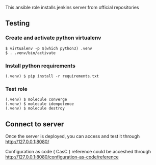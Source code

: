 This ansible role installs jenkins server from official repositories

## Testing

### Create and activate python virtualenv
```
$ virtualenv -p $(which python3) .venv
$ . .venv/bin/activate
```

### Install python requirements
```
(.venv) $ pip install -r requirements.txt
```

### Test role
```
(.venv) $ molecule converge
(.venv) $ molecule idempotence
(.venv) $ molecule destroy
```

## Connect to server

Once the server is deployed, you can access and test it through http://127.0.0.1:8080/

Configuration as code ( CasC ) reference could be acceshed through http://127.0.0.1:8080/configuration-as-code/reference
